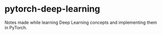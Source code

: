 # pytorch-deep-learning
Notes made while learning Deep Learning concepts and implementing them in PyTorch.

